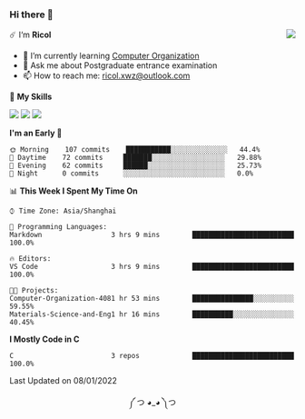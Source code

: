 ### Hi there 👋

<a href="#">
  <img align="right" src="https://github-readme-stats.vercel.app/api?username=Ricolxwz&count_private=true&show_icons=true&theme=prussian" />
</a>

☄️ I‘m **Ricol**

- 🌱 I’m currently learning [Computer Organization](https://github.com/Ricolxwz/Computer-Organization-408)
- 💬 Ask me about Postgraduate entrance examination
- 📫 How to reach me: ricol.xwz@outlook.com

🌟 **My Skills**

![](https://img.shields.io/badge/-Git-000000?style=flat-square&logo=git&logoColor=fff)
![](https://img.shields.io/badge/-C-3e74a2?style=flat-square&logo=C&logoColor=fff)
![](https://img.shields.io/badge/-Python-4fc08d?style=flat-square&logo=python&logoColor=fff)

<!--START_SECTION:waka-->
**I'm an Early 🐤** 

```text
🌞 Morning    107 commits    ███████████░░░░░░░░░░░░░░   44.4% 
🌆 Daytime    72 commits     ███████░░░░░░░░░░░░░░░░░░   29.88% 
🌃 Evening    62 commits     ██████░░░░░░░░░░░░░░░░░░░   25.73% 
🌙 Night      0 commits      ░░░░░░░░░░░░░░░░░░░░░░░░░   0.0%

```


📊 **This Week I Spent My Time On** 

```text
⌚︎ Time Zone: Asia/Shanghai

💬 Programming Languages: 
Markdown                 3 hrs 9 mins        █████████████████████████   100.0%

🔥 Editors: 
VS Code                  3 hrs 9 mins        █████████████████████████   100.0%

🐱‍💻 Projects: 
Computer-Organization-4081 hr 53 mins        ███████████████░░░░░░░░░░   59.55% 
Materials-Science-and-Eng1 hr 16 mins        ██████████░░░░░░░░░░░░░░░   40.45%

```

**I Mostly Code in C** 

```text
C                        3 repos             █████████████████████████   100.0%

```



 Last Updated on 08/01/2022
<!--END_SECTION:waka-->

<div align="center">
༼ つ ◕_◕ ༽つ
</div>
